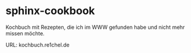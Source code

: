 # sphinx-cookbook
Kochbuch mit Rezepten, die ich im WWW gefunden habe und nicht mehr missen möchte.

URL: kochbuch.re1chel.de
